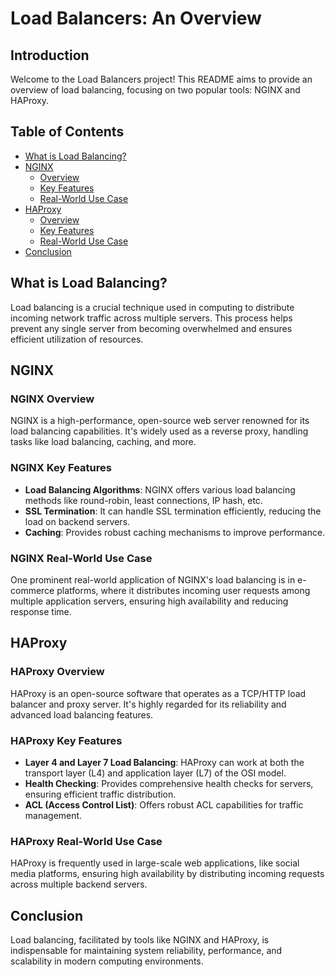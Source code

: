 # Load Balancers: An Overview

## Introduction
Welcome to the Load Balancers project! This README aims to provide an overview of load balancing, focusing on two popular tools: NGINX and HAProxy.

## Table of Contents
- [What is Load Balancing?](#what-is-load-balancing)
- [NGINX](#nginx)
  - [Overview](#nginx-overview)
  - [Key Features](#nginx-key-features)
  - [Real-World Use Case](#nginx-real-world-use-case)
- [HAProxy](#haproxy)
  - [Overview](#haproxy-overview)
  - [Key Features](#haproxy-key-features)
  - [Real-World Use Case](#haproxy-real-world-use-case)
- [Conclusion](#conclusion)

## What is Load Balancing?
Load balancing is a crucial technique used in computing to distribute incoming network traffic across multiple servers. This process helps prevent any single server from becoming overwhelmed and ensures efficient utilization of resources.

## NGINX
### NGINX Overview
NGINX is a high-performance, open-source web server renowned for its load balancing capabilities. It's widely used as a reverse proxy, handling tasks like load balancing, caching, and more.

### NGINX Key Features
- **Load Balancing Algorithms**: NGINX offers various load balancing methods like round-robin, least connections, IP hash, etc.
- **SSL Termination**: It can handle SSL termination efficiently, reducing the load on backend servers.
- **Caching**: Provides robust caching mechanisms to improve performance.

### NGINX Real-World Use Case
One prominent real-world application of NGINX's load balancing is in e-commerce platforms, where it distributes incoming user requests among multiple application servers, ensuring high availability and reducing response time.

## HAProxy
### HAProxy Overview
HAProxy is an open-source software that operates as a TCP/HTTP load balancer and proxy server. It's highly regarded for its reliability and advanced load balancing features.

### HAProxy Key Features
- **Layer 4 and Layer 7 Load Balancing**: HAProxy can work at both the transport layer (L4) and application layer (L7) of the OSI model.
- **Health Checking**: Provides comprehensive health checks for servers, ensuring efficient traffic distribution.
- **ACL (Access Control List)**: Offers robust ACL capabilities for traffic management.

### HAProxy Real-World Use Case
HAProxy is frequently used in large-scale web applications, like social media platforms, ensuring high availability by distributing incoming requests across multiple backend servers.

## Conclusion
Load balancing, facilitated by tools like NGINX and HAProxy, is indispensable for maintaining system reliability, performance, and scalability in modern computing environments.
